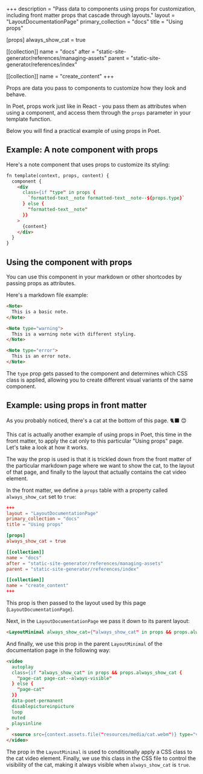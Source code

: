 +++
description = "Pass data to components using props for customization, including front matter props that cascade through layouts."
layout = "LayoutDocumentationPage"
primary_collection = "docs"
title = "Using props"

[props]
always_show_cat = true

[[collection]]
name = "docs"
after = "static-site-generator/references/managing-assets"
parent = "static-site-generator/references/index"

[[collection]]
name = "create_content"
+++

Props are data you pass to components to customize how they look and behave. 

In Poet, props work just like in React - you pass them as attributes when using a component, and access them through the `props` parameter in your template function.

Below you will find a practical example of using props in Poet.

## Example: A note component with props

Here's a note component that uses props to customize its styling:

```html label:"rhai"
fn template(context, props, content) {
  component {
    <div
      class={if "type" in props {
        `formatted-text__note formatted-text__note--${props.type}`
      } else {
        "formatted-text__note"
      }}
    >
      {content}
    </div>
  }
}
```

## Using the component with props

You can use this component in your markdown or other shortcodes by passing props as attributes. 

Here's a markdown file example:

```markdown
<Note>
  This is a basic note.
</Note>

<Note type="warning">
  This is a warning note with different styling.
</Note>

<Note type="error">
  This is an error note.
</Note>
```

The `type` prop gets passed to the component and determines which CSS class is applied, allowing you to create different visual variants of the same component.

## Example: using props in front matter

As you probably noticed, there's a cat at the bottom of this page. 🐈‍⬛ 😊

This cat is actually another example of using props in Poet, this time in the front matter, to apply the cat only to this particular "Using props" page. Let's take a look at how it works.

The way the prop is used is that it is trickled down from the front matter of the particular markdown page where we want to show the cat, to the layout of that page, and finally to the layout that actually contains the cat video element.

In the front matter, we define a `props` table with a property called `always_show_cat` set to `true`:

```toml
+++
layout = "LayoutDocumentationPage"
primary_collection = "docs"
title = "Using props"

[props]
always_show_cat = true

[[collection]]
name = "docs"
after = "static-site-generator/references/managing-assets"
parent = "static-site-generator/references/index"

[[collection]]
name = "create_content"
+++
```

This prop is then passed to the layout used by this page (`LayoutDocumentationPage`). 

Next, in the `LayoutDocumentationPage` we pass it down to its parent layout:

``` html label:"rhai"
<LayoutMinimal always_show_cat={"always_show_cat" in props && props.always_show_cat}>
```

And finally, we use this prop in the parent `LayoutMinimal` of the documentation page in the following way:

```html label:"rhai"
<video
  autoplay
  class={if "always_show_cat" in props && props.always_show_cat {
    "page-cat page-cat--always-visible"
  } else {
    "page-cat"
  }}
  data-poet-permanent
  disablepictureinpicture
  loop
  muted
  playsinline
>
  <source src={context.assets.file("resources/media/cat.webm")} type="video/webm">
</video>
```

The prop in the `LayoutMinimal` is used to conditionally apply a CSS class to the cat video element. Finally, we use this class in the CSS file to control the visibility of the cat, making it always visible when `always_show_cat` is `true`.
